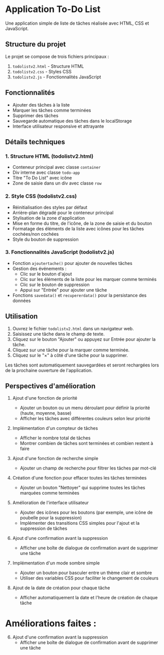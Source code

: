 # Application To-Do List

Une application simple de liste de tâches réalisée avec HTML, CSS et JavaScript.

## Structure du projet

Le projet se compose de trois fichiers principaux :

1. `todolistv2.html` - Structure HTML
2. `todolistv2.css` - Styles CSS
3. `todolistv2.js` - Fonctionnalités JavaScript

## Fonctionnalités

- Ajouter des tâches à la liste
- Marquer les tâches comme terminées
- Supprimer des tâches
- Sauvegarde automatique des tâches dans le localStorage
- Interface utilisateur responsive et attrayante

## Détails techniques

### 1. Structure HTML (todolistv2.html)

- Conteneur principal avec classe `container`
- Div interne avec classe `todo-app`
- Titre "To Do List" avec icône
- Zone de saisie dans un div avec classe `row`

### 2. Style CSS (todolistv2.css)

- Réinitialisation des styles par défaut
- Arrière-plan dégradé pour le conteneur principal
- Stylisation de la zone d'application
- Mise en forme du titre, de l'icône, de la zone de saisie et du bouton
- Formatage des éléments de la liste avec icônes pour les tâches cochées/non cochées
- Style du bouton de suppression

### 3. Fonctionnalités JavaScript (todolistv2.js)

- Fonction `ajoutertache()` pour ajouter de nouvelles tâches
- Gestion des événements :
  - Clic sur le bouton d'ajout
  - Clic sur les éléments de la liste pour les marquer comme terminés
  - Clic sur le bouton de suppression
  - Appui sur "Entrée" pour ajouter une tâche
- Fonctions `savedata()` et `recupererdata()` pour la persistance des données

## Utilisation

1. Ouvrez le fichier `todolistv2.html` dans un navigateur web.
2. Saisissez une tâche dans le champ de texte.
3. Cliquez sur le bouton "Ajouter" ou appuyez sur Entrée pour ajouter la tâche.
4. Cliquez sur une tâche pour la marquer comme terminée.
5. Cliquez sur le "×" à côté d'une tâche pour la supprimer.

Les tâches sont automatiquement sauvegardées et seront rechargées lors de la prochaine ouverture de l'application.


## Perspectives d'amélioration

1. Ajout d'une fonction de priorité
   - Ajouter un bouton ou un menu déroulant pour définir la priorité (haute, moyenne, basse)
   - Afficher les tâches avec différentes couleurs selon leur priorité

2. Implémentation d'un compteur de tâches
   - Afficher le nombre total de tâches
   - Montrer combien de tâches sont terminées et combien restent à faire

3. Ajout d'une fonction de recherche simple
   - Ajouter un champ de recherche pour filtrer les tâches par mot-clé

4. Création d'une fonction pour effacer toutes les tâches terminées
   - Ajouter un bouton "Nettoyer" qui supprime toutes les tâches marquées comme terminées

5. Amélioration de l'interface utilisateur
   - Ajouter des icônes pour les boutons (par exemple, une icône de poubelle pour la suppression)
   - Implémenter des transitions CSS simples pour l'ajout et la suppression de tâches

6. Ajout d'une confirmation avant la suppression
   - Afficher une boîte de dialogue de confirmation avant de supprimer une tâche

7. Implémentation d'un mode sombre simple
   - Ajouter un bouton pour basculer entre un thème clair et sombre
   - Utiliser des variables CSS pour faciliter le changement de couleurs

8. Ajout de la date de création pour chaque tâche
   - Afficher automatiquement la date et l'heure de création de chaque tâche

# Améliorations faites : 

6. Ajout d'une confirmation avant la suppression
   - Afficher une boîte de dialogue de confirmation avant de supprimer une tâche
